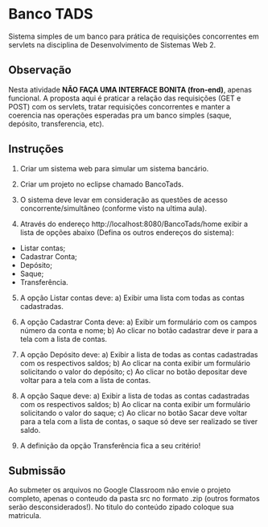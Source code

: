 # Banco TADS

Sistema simples de um banco para prática de requisições concorrentes em servlets na disciplina de Desenvolvimento de Sistemas Web 2.

## Observação

Nesta atividade <b>NÃO FAÇA UMA INTERFACE BONITA (fron-end)</b>, apenas funcional. A proposta aqui é praticar a relação das requisições (GET e POST) com os servlets, tratar requisições concorrentes e manter a coerencia nas operações esperadas pra um banco simples (saque, depósito, transferencia, etc).

## Instruções

1) Criar um sistema web para simular um sistema bancário.

2) Criar um projeto no eclipse chamado BancoTads.

3) O sistema deve levar em consideração as questões de acesso concorrente/simultâneo (conforme visto na ultima aula).

4) Através do endereço http://localhost:8080/BancoTads/home exibir a lista de opções abaixo (Defina os outros endereços do sistema):
* Listar contas;
* Cadastrar Conta;
* Depósito;
* Saque;
* Transferência.

5) A opção Listar contas deve:
  a) Exibir uma lista com todas as contas cadastradas.
  
6) A opção Cadastrar Conta deve:
  a) Exibir um formulário com os campos número da conta e nome;
  b) Ao clicar no botão cadastrar deve ir para a tela com a lista de contas.
  
7) A opção Depósito deve:
  a) Exibir a lista de todas as contas cadastradas com os respectivos saldos;
  b) Ao clicar na conta exibir um formulário solicitando o valor do depósito;
  c) Ao clicar no botão depositar deve voltar para a tela com a lista de contas.
  
8) A opção Saque deve:
  a) Exibir a lista de todas as contas cadastradas com os respectivos saldos;
  b) Ao clicar na conta exibir um formulário solicitando o valor do saque;
  c) Ao clicar no botão Sacar deve voltar para a tela com a lista de contas, o saque só deve ser realizado se tiver saldo.
  
9) A definição da opção Transferência fica a seu critério!

## Submissão

Ao submeter os arquivos no Google Classroom não envie o projeto completo, apenas o conteudo da pasta src no formato .zip (outros formatos serão desconsiderados!). No titulo do conteúdo zipado coloque sua matricula.
